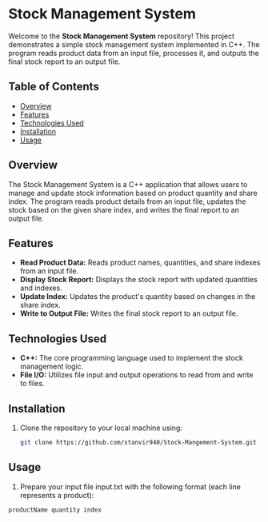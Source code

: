 # Stock Management System

Welcome to the **Stock Management System** repository! This project demonstrates a simple stock management system implemented in C++. The program reads product data from an input file, processes it, and outputs the final stock report to an output file.

## Table of Contents

- [Overview](#overview)
- [Features](#features)
- [Technologies Used](#technologies-used)
- [Installation](#installation)
- [Usage](#usage)

## Overview

The Stock Management System is a C++ application that allows users to manage and update stock information based on product quantity and share index. The program reads product details from an input file, updates the stock based on the given share index, and writes the final report to an output file.

## Features

- **Read Product Data:** Reads product names, quantities, and share indexes from an input file.
- **Display Stock Report:** Displays the stock report with updated quantities and indexes.
- **Update Index:** Updates the product's quantity based on changes in the share index.
- **Write to Output File:** Writes the final stock report to an output file.

## Technologies Used

- **C++:** The core programming language used to implement the stock management logic.
- **File I/O:** Utilizes file input and output operations to read from and write to files.

## Installation

1. Clone the repository to your local machine using:
   ```bash
   git clone https://github.com/stanvir940/Stock-Mangement-System.git

## Usage

1. Prepare your input file input.txt with the following format (each line represents a product):
  ```bash
  productName quantity index

